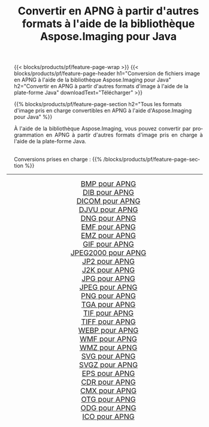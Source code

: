 ﻿---
title: Convertir en APNG à partir d'autres formats à l'aide de la bibliothèque Aspose.Imaging pour Java 
weight: 3920
url: /fr/java/conversion/to/apng 
lang: fr
langdirlevel: 2
locales: zh-hans,ja,it,ru,de,es,fr,nl,id,lt,pl,pt,vi,tr,ko,zh-hant,ar,hi,th,sv,cs,uk,he
description: En utilisant Aspose.Imaging, vous pouvez convertir en APNG à partir d'autres formats en utilisant Java
---

{{< blocks/products/pf/feature-page-wrap >}}
{{< blocks/products/pf/feature-page-header h1="Conversion de fichiers image en APNG à l'aide de la bibliothèque Aspose.Imaging pour Java" h2="Convertir en APNG à partir d'autres formats d'image à l'aide de la plate-forme Java" downloadText="Télécharger" >}}


{{% blocks/products/pf/feature-page-section  h2="Tous les formats d'image pris en charge convertibles en APNG à l'aide d'Aspose.Imaging pour Java" %}}
<p align=justify>À l'aide de la bibliothèque Aspose.Imaging, vous pouvez convertir par programmation en APNG à partir d'autres formats d'image pris en charge à l'aide de la plate-forme Java.</p>
<br/>
Conversions prises en charge :
{{% /blocks/products/pf/feature-page-section %}}
<div class="container-fluid productfamilypage bg-gray">
    <div class="convertypes bg-gray agp-content section">
        <div class="container">
		<hr style="margin-left:-20px;"/>
		<div class="row other-converters" style="gap: 10px;font-size: 19px;text-align:center;">
		    <div class='col-md-2 other-converter remove-lp remove-rp'><a href="/imaging/fr/java/conversion/bmp-to-apng" style="padding:15px;">BMP pour APNG</a></div>
<div class='col-md-2 other-converter remove-lp remove-rp'><a href="/imaging/fr/java/conversion/dib-to-apng" style="padding:15px;">DIB pour APNG</a></div>
<div class='col-md-2 other-converter remove-lp remove-rp'><a href="/imaging/fr/java/conversion/dicom-to-apng" style="padding:15px;">DICOM pour APNG</a></div>
<div class='col-md-2 other-converter remove-lp remove-rp'><a href="/imaging/fr/java/conversion/djvu-to-apng" style="padding:15px;">DJVU pour APNG</a></div>
<div class='col-md-2 other-converter remove-lp remove-rp'><a href="/imaging/fr/java/conversion/dng-to-apng" style="padding:15px;">DNG pour APNG</a></div>
<div class='col-md-2 other-converter remove-lp remove-rp'><a href="/imaging/fr/java/conversion/emf-to-apng" style="padding:15px;">EMF pour APNG</a></div>
<div class='col-md-2 other-converter remove-lp remove-rp'><a href="/imaging/fr/java/conversion/emz-to-apng" style="padding:15px;">EMZ pour APNG</a></div>
<div class='col-md-2 other-converter remove-lp remove-rp'><a href="/imaging/fr/java/conversion/gif-to-apng" style="padding:15px;">GIF pour APNG</a></div>
<div class='col-md-2 other-converter remove-lp remove-rp'><a href="/imaging/fr/java/conversion/jpeg2000-to-apng" style="padding:15px;">JPEG2000 pour APNG</a></div>
<div class='col-md-2 other-converter remove-lp remove-rp'><a href="/imaging/fr/java/conversion/jp2-to-apng" style="padding:15px;">JP2 pour APNG</a></div>
<div class='col-md-2 other-converter remove-lp remove-rp'><a href="/imaging/fr/java/conversion/j2k-to-apng" style="padding:15px;">J2K pour APNG</a></div>
<div class='col-md-2 other-converter remove-lp remove-rp'><a href="/imaging/fr/java/conversion/jpg-to-apng" style="padding:15px;">JPG pour APNG</a></div>
<div class='col-md-2 other-converter remove-lp remove-rp'><a href="/imaging/fr/java/conversion/jpeg-to-apng" style="padding:15px;">JPEG pour APNG</a></div>
<div class='col-md-2 other-converter remove-lp remove-rp'><a href="/imaging/fr/java/conversion/png-to-apng" style="padding:15px;">PNG pour APNG</a></div>
<div class='col-md-2 other-converter remove-lp remove-rp'><a href="/imaging/fr/java/conversion/tga-to-apng" style="padding:15px;">TGA pour APNG</a></div>
<div class='col-md-2 other-converter remove-lp remove-rp'><a href="/imaging/fr/java/conversion/tif-to-apng" style="padding:15px;">TIF pour APNG</a></div>
<div class='col-md-2 other-converter remove-lp remove-rp'><a href="/imaging/fr/java/conversion/tiff-to-apng" style="padding:15px;">TIFF pour APNG</a></div>
<div class='col-md-2 other-converter remove-lp remove-rp'><a href="/imaging/fr/java/conversion/webp-to-apng" style="padding:15px;">WEBP pour APNG</a></div>
<div class='col-md-2 other-converter remove-lp remove-rp'><a href="/imaging/fr/java/conversion/wmf-to-apng" style="padding:15px;">WMF pour APNG</a></div>
<div class='col-md-2 other-converter remove-lp remove-rp'><a href="/imaging/fr/java/conversion/wmz-to-apng" style="padding:15px;">WMZ pour APNG</a></div>
<div class='col-md-2 other-converter remove-lp remove-rp'><a href="/imaging/fr/java/conversion/svg-to-apng" style="padding:15px;">SVG pour APNG</a></div>
<div class='col-md-2 other-converter remove-lp remove-rp'><a href="/imaging/fr/java/conversion/svgz-to-apng" style="padding:15px;">SVGZ pour APNG</a></div>
<div class='col-md-2 other-converter remove-lp remove-rp'><a href="/imaging/fr/java/conversion/eps-to-apng" style="padding:15px;">EPS pour APNG</a></div>
<div class='col-md-2 other-converter remove-lp remove-rp'><a href="/imaging/fr/java/conversion/cdr-to-apng" style="padding:15px;">CDR pour APNG</a></div>
<div class='col-md-2 other-converter remove-lp remove-rp'><a href="/imaging/fr/java/conversion/cmx-to-apng" style="padding:15px;">CMX pour APNG</a></div>
<div class='col-md-2 other-converter remove-lp remove-rp'><a href="/imaging/fr/java/conversion/otg-to-apng" style="padding:15px;">OTG pour APNG</a></div>
<div class='col-md-2 other-converter remove-lp remove-rp'><a href="/imaging/fr/java/conversion/odg-to-apng" style="padding:15px;">ODG pour APNG</a></div>
<div class='col-md-2 other-converter remove-lp remove-rp'><a href="/imaging/fr/java/conversion/ico-to-apng" style="padding:15px;">ICO pour APNG</a></div>
                </div>
        </div>
    </div>
</div>
<br/>

